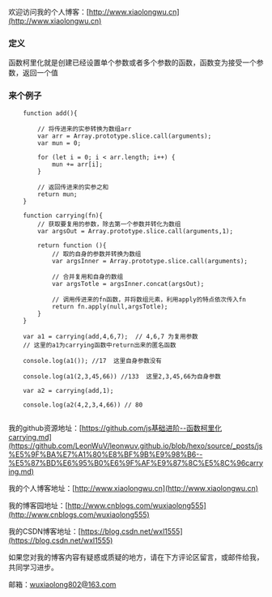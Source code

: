 欢迎访问我的个人博客：[http://www.xiaolongwu.cn](http://www.xiaolongwu.cn)

### 定义
函数柯里化就是创建已经设置单个参数或者多个参数的函数，函数变为接受一个参数，返回一个值

### 来个例子
```
    function add(){
    
        // 将传进来的实参转换为数组arr
        var arr = Array.prototype.slice.call(arguments);
        var mun = 0;
        
        for (let i = 0; i < arr.length; i++) {
            mun += arr[i];
        }
        
        // 返回传进来的实参之和
        return mun;
    }

    function carrying(fn){
        // 获取要复用的参数，除去第一个参数并转化为数组
        var argsOut = Array.prototype.slice.call(arguments,1);
        
        return function (){
            // 取的自身的参数并转换为数组
            var argsInner = Array.prototype.slice.call(arguments);
            
            // 合并复用和自身的数组
            var argsTotle = argsInner.concat(argsOut);
            
            // 调用传进来的fn函数，并将数组元素，利用apply的特点依次传入fn
            return fn.apply(null,argsTotle);
        }
    }

    var a1 = carrying(add,4,6,7);  // 4,6,7 为复用参数
    // 这里的a1为carrying函数中return出来的匿名函数
        
    console.log(a1()); //17  这里自身参数没有

    console.log(a1(2,3,45,66)) //133  这里2,3,45,66为自身参数
    
    var a2 = carrying(add,1);

    console.log(a2(4,2,3,4,66)) // 80
    
```

我的github资源地址：[https://github.com/js基础进阶--函数柯里化carrying.md](https://github.com/LeonWuV/leonwuv.github.io/blob/hexo/source/_posts/js%E5%9F%BA%E7%A1%80%E8%BF%9B%E9%98%B6--%E5%87%BD%E6%95%B0%E6%9F%AF%E9%87%8C%E5%8C%96carrying.md)

我的个人博客地址：[http://www.xiaolongwu.cn](http://www.xiaolongwu.cn)

我的博客园地址：[http://www.cnblogs.com/wuxiaolong555](http://www.cnblogs.com/wuxiaolong555)

我的CSDN博客地址：[https://blog.csdn.net/wxl1555](https://blog.csdn.net/wxl1555)

如果您对我的博客内容有疑惑或质疑的地方，请在下方评论区留言，或邮件给我，共同学习进步。

邮箱：wuxiaolong802@163.com